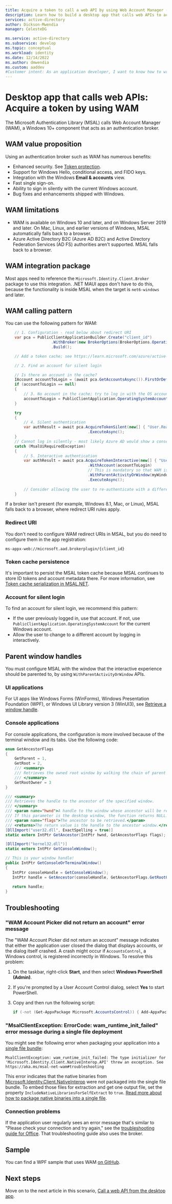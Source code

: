 ```yaml
---
title: Acquire a token to call a web API by using Web Account Manager (desktop app)
description: Learn how to build a desktop app that calls web APIs to acquire a token for the app by using Web Account Manager.
services: active-directory
author: Dickson-Mwendia
manager: CelesteDG

ms.service: active-directory
ms.subservice: develop
ms.topic: conceptual
ms.workload: identity
ms.date: 12/14/2022
ms.author: dmwendia
ms.custom: aaddev
#Customer intent: As an application developer, I want to know how to write a desktop app that calls web APIs by using the Microsoft identity platform for developers.
---
```


# Desktop app that calls web APIs: Acquire a token by using WAM

The Microsoft Authentication Library (MSAL) calls Web Account Manager (WAM), a Windows 10+ component that acts as an authentication broker.

## WAM value proposition

Using an authentication broker such as WAM has numerous benefits:

- Enhanced security. See [Token protection](/azure/active-directory/conditional-access/concept-token-protection).
- Support for Windows Hello, conditional access, and FIDO keys.
- Integration with the Windows **Email & accounts** view.
- Fast single sign-on.
- Ability to sign in silently with the current Windows account.
- Bug fixes and enhancements shipped with Windows.

## WAM limitations

- WAM is available on Windows 10 and later, and on Windows Server 2019 and later. On Mac, Linux, and earlier versions of Windows, MSAL automatically falls back to a browser.
- Azure Active Directory B2C (Azure AD B2C) and Active Directory Federation Services (AD FS) authorities aren't supported. MSAL falls back to a browser.

## WAM integration package

Most apps need to reference the `Microsoft.Identity.Client.Broker` package to use this integration. .NET MAUI apps don't have to do this, because the functionality is inside MSAL when the target is `net6-windows` and later.

## WAM calling pattern

You can use the following pattern for WAM:

```csharp
    // 1. Configuration - read below about redirect URI
    var pca = PublicClientApplicationBuilder.Create("client_id")
                    .WithBroker(new BrokerOptions(BrokerOptions.OperatingSystems.Windows))
                    .Build();

    // Add a token cache; see https://learn.microsoft.com/azure/active-directory/develop/msal-net-token-cache-serialization?tabs=desktop

    // 2. Find an account for silent login

    // Is there an account in the cache?
    IAccount accountToLogin = (await pca.GetAccountsAsync()).FirstOrDefault();
    if (accountToLogin == null)
    {
        // 3. No account in the cache; try to log in with the OS account
        accountToLogin = PublicClientApplication.OperatingSystemAccount;
    }

    try
    {
        // 4. Silent authentication 
        var authResult = await pca.AcquireTokenSilent(new[] { "User.Read" }, accountToLogin)
                                    .ExecuteAsync();
    }
    // Cannot log in silently - most likely Azure AD would show a consent dialog or the user needs to re-enter credentials
    catch (MsalUiRequiredException) 
    {
        // 5. Interactive authentication
        var authResult = await pca.AcquireTokenInteractive(new[] { "User.Read" })
                                    .WithAccount(accountToLogin)
                                    // This is mandatory so that WAM is correctly parented to your app; read on for more guidance
                                    .WithParentActivityOrWindow(myWindowHandle) 
                                    .ExecuteAsync();
                                    
        // Consider allowing the user to re-authenticate with a different account, by calling AcquireTokenInteractive again                                  
    }
```

If a broker isn't present (for example, Windows 8.1, Mac, or Linux), MSAL falls back to a browser, where redirect URI rules apply.

### Redirect URI

You don't need to configure WAM redirect URIs in MSAL, but you do need to configure them in the app registration:

```
ms-appx-web://microsoft.aad.brokerplugin/{client_id}
```

### Token cache persistence

It's important to persist the MSAL token cache because MSAL continues to store ID tokens and account metadata there. For more information, see [Token cache serialization in MSAL.NET](/azure/active-directory/develop/msal-net-token-cache-serialization?tabs=desktop).

### Account for silent login

To find an account for silent login, we recommend this pattern:

- If the user previously logged in, use that account. If not, use `PublicClientApplication.OperatingSystemAccount` for the current Windows account.
- Allow the user to change to a different account by logging in interactively.

## Parent window handles

You must configure MSAL with the window that the interactive experience should be parented to, by using `WithParentActivityOrWindow` APIs.

### UI applications

For UI apps like Windows Forms (WinForms), Windows Presentation Foundation (WPF), or Windows UI Library version 3 (WinUI3), see [Retrieve a window handle](/windows/apps/develop/ui-input/retrieve-hwnd).

### Console applications

For console applications, the configuration is more involved because of the terminal window and its tabs. Use the following code:

```csharp
enum GetAncestorFlags
{   
    GetParent = 1,
    GetRoot = 2,
    /// <summary>
    /// Retrieves the owned root window by walking the chain of parent and owner windows returned by GetParent.
    /// </summary>
    GetRootOwner = 3
}

/// <summary>
/// Retrieves the handle to the ancestor of the specified window.
/// </summary>
/// <param name="hwnd">A handle to the window whose ancestor will be retrieved.
/// If this parameter is the desktop window, the function returns NULL. </param>
/// <param name="flags">The ancestor to be retrieved.</param>
/// <returns>The return value is the handle to the ancestor window.</returns>
[DllImport("user32.dll", ExactSpelling = true)]
static extern IntPtr GetAncestor(IntPtr hwnd, GetAncestorFlags flags);

[DllImport("kernel32.dll")]
static extern IntPtr GetConsoleWindow();

// This is your window handle!
public IntPtr GetConsoleOrTerminalWindow()
{
   IntPtr consoleHandle = GetConsoleWindow();
   IntPtr handle = GetAncestor(consoleHandle, GetAncestorFlags.GetRootOwner );
  
   return handle;
}
```

## Troubleshooting

### "WAM Account Picker did not return an account" error message

The "WAM Account Picker did not return an account" message indicates that either the application user closed the dialog that displays accounts, or the dialog itself crashed. A crash might occur if `AccountsControl`, a Windows control, is registered incorrectly in Windows. To resolve this problem:

1. On the taskbar, right-click **Start**, and then select **Windows PowerShell (Admin)**.
1. If you're prompted by a User Account Control dialog, select **Yes** to start PowerShell.
1. Copy and then run the following script:

   ```powershell
   if (-not (Get-AppxPackage Microsoft.AccountsControl)) { Add-AppxPackage -Register "$env:windir\SystemApps\Microsoft.AccountsControl_cw5n1h2txyewy\AppxManifest.xml" -DisableDevelopmentMode -ForceApplicationShutdown } Get-AppxPackage Microsoft.AccountsControl
   ```

### "MsalClientException: ErrorCode: wam_runtime_init_failed" error message during a single file deployment

You might see the following error when packaging your application into a [single file bundle](/dotnet/core/deploying/single-file/overview):

```
MsalClientException: wam_runtime_init_failed: The type initializer for 'Microsoft.Identity.Client.NativeInterop.API' threw an exception. See https://aka.ms/msal-net-wam#troubleshooting
```

This error indicates that the native binaries from [Microsoft.Identity.Client.NativeInterop](https://www.nuget.org/packages/Microsoft.Identity.Client.NativeInterop/) were not packaged into the single file bundle. To embed those files for extraction and get one output file, set the property `IncludeNativeLibrariesForSelfExtract` to `true`. [Read more about how to package native binaries into a single file](/dotnet/core/deploying/single-file/overview?tabs=cli#native-libraries).

### Connection problems

If the application user regularly sees an error message that's similar to "Please check your connection and try again," see the [troubleshooting guide for Office](/microsoft-365/troubleshoot/authentication/connection-issue-when-sign-in-office-2016). That troubleshooting guide also uses the broker.

## Sample

You can find a WPF sample that uses WAM [on GitHub](https://github.com/azure-samples/active-directory-dotnet-desktop-msgraph-v2).

## Next steps

Move on to the next article in this scenario,
[Call a web API from the desktop app](scenario-desktop-call-api.md).
